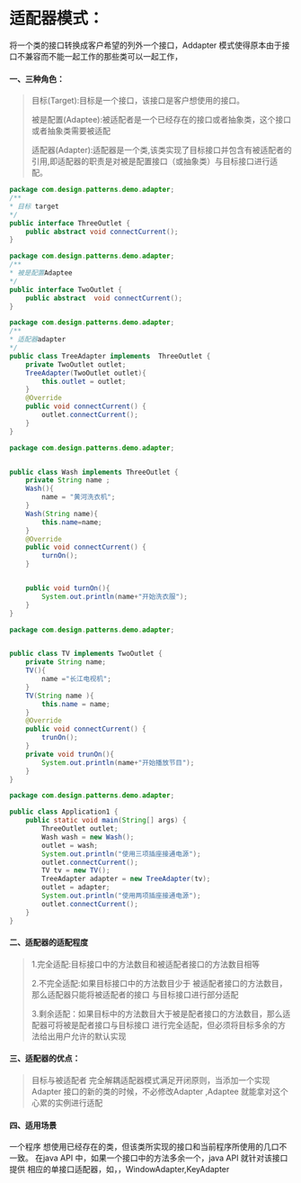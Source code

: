 # 适配器模式：

将一个类的接口转换成客户希望的列外一个接口，Addapter 模式使得原本由于接口不兼容而不能一起工作的那些类可以一起工作，

#### 一、三种角色：

> 目标(Target):目标是一个接口，该接口是客户想使用的接口。
>
> 被是配置(Adaptee):被适配者是一个已经存在的接口或者抽象类，这个接口或者抽象类需要被适配
>
> 适配器(Adapter):适配器是一个类,该类实现了目标接口并包含有被适配者的引用,即适配器的职责是对被是配置接口（或抽象类）与目标接口进行适配。

```java
package com.design.patterns.demo.adapter;
/**
* 目标 target
*/
public interface ThreeOutlet {
    public abstract void connectCurrent();
}
```

```java
package com.design.patterns.demo.adapter;
/**
* 被是配置Adaptee
*/
public interface TwoOutlet {
    public abstract  void connectCurrent();
}
```

```java
package com.design.patterns.demo.adapter;
/**
* 适配器adapter
*/
public class TreeAdapter implements  ThreeOutlet {
    private TwoOutlet outlet;
    TreeAdapter(TwoOutlet outlet){
        this.outlet = outlet;
    }
    @Override
    public void connectCurrent() {
        outlet.connectCurrent();
    }
}
```

```java
package com.design.patterns.demo.adapter;


public class Wash implements ThreeOutlet {
    private String name ;
    Wash(){
        name = "黄河洗衣机";
    }
    Wash(String name){
        this.name=name;
    }
    @Override
    public void connectCurrent() {
        turnOn();
    }


    public void turnOn(){
        System.out.println(name+"开始洗衣服");
    }
}
```

```java
package com.design.patterns.demo.adapter;


public class TV implements TwoOutlet {
    private String name;
    TV(){
        name ="长江电视机";
    }
    TV(String name ){
        this.name = name;
    }
    @Override
    public void connectCurrent() {
        trunOn();
    }
    private void trunOn(){
        System.out.println(name+"开始播放节目");
    }
}
```

```java
package com.design.patterns.demo.adapter;

public class Application1 {
    public static void main(String[] args) {
        ThreeOutlet outlet;
        Wash wash = new Wash();
        outlet = wash;
        System.out.println("使用三项插座接通电源");
        outlet.connectCurrent();
        TV tv = new TV();
        TreeAdapter adapter = new TreeAdapter(tv);
        outlet = adapter;
        System.out.println("使用两项插座接通电源");
        outlet.connectCurrent();
    }
}
```

#### 二、适配器的适配程度

> 1.完全适配:目标接口中的方法数目和被适配者接口的方法数目相等
>
> 2.不完全适配:如果目标接口中的方法数目少于 被适配者接口的方法数目， 那么适配器只能将被适配者的接口 与目标接口进行部分适配
>
> 3.剩余适配：如果目标中的方法数目大于被是配者接口的方法数目，那么适配器可将被是配者接口与目标接口 进行完全适配，但必须将目标多余的方法给出用户允许的默认实现

#### 三、适配器的优点：

> 目标与被适配者 完全解耦适配器模式满足开闭原则，当添加一个实现Adapter 接口的新的类的时候，不必修改Adapter ,Adaptee 就能拿对这个心累的实例进行适配

#### 四、适用场景

一个程序 想使用已经存在的类，但该类所实现的接口和当前程序所使用的几口不一致。
在java API 中，如果一个接口中的方法多余一个，java API 就针对该接口提供 相应的单接口适配器，如，，WindowAdapter,KeyAdapter